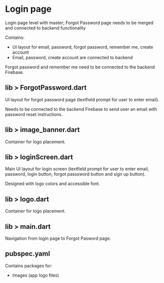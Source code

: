 # Login page

Login page level with master; Forgot Password page needs to be merged and connected to backend functionality

Contains:
- UI layout for email, password, forgot password, remember me, create account
- Email, password, create account are connected to backend

Forgot password and remember me need to be connected to the backend Firebase.

## lib > ForgotPassword.dart
UI layout for forgot password page (textfield prompt for user to enter email).

Needs to be connected to the backend Firebase to send user an email with password reset instructions. 

## lib > image_banner.dart
Container for logo placement.

## lib > loginScreen.dart
Main UI layout for login screen (textfield prompt for user to enter email, password, login button, forgot passsword button and sign up button).

Designed with logo colors and accessible font.

## lib > logo.dart
Container for logo placement.

## lib > main.dart
Navigation from login page to Forgot Pasword page.

## pubspec.yaml
Contains packages for:
- Images (app logo files)

